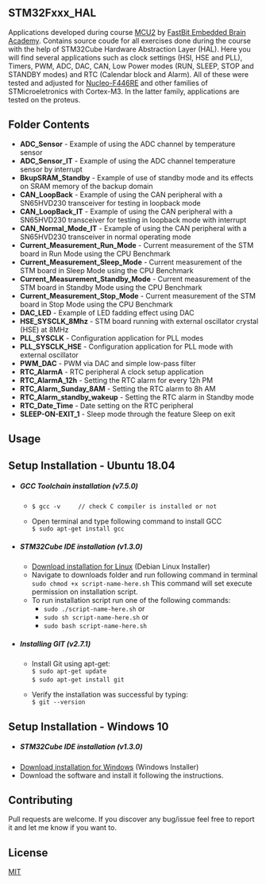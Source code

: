 ## STM32Fxxx_HAL 

Applications developed during course [MCU2](https://www.udemy.com/course/microcontroller-programming-stm32-timers-pwm-can-bus-protocol/) by [FastBit Embedded Brain Academy](http://fastbitlab.com/). Contains source coude for all exercises done during the course with the help of STM32Cube Hardware Abstraction Layer (HAL). Here you will find several applications such as clock settings (HSI, HSE and PLL), Timers, PWM, ADC, DAC, CAN, Low Power modes (RUN, SLEEP, STOP and STANDBY modes) and RTC (Calendar block and Alarm). All of these were tested and adjusted for [Nucleo-F446RE](https://br.mouser.com/ProductDetail/STMicroelectronics/NUCLEO-F446RE?qs=PRtH0mD6DWYnuBoPSlbRCA%3D%3D) and other families of STMicroeletronics with Cortex-M3. In the latter family, applications are tested on the proteus. 

## Folder Contents

* **ADC_Sensor** - Example of using the ADC channel by temperature sensor
* **ADC_Sensor_IT** - Example of using the ADC channel temperature sensor by interrupt
* **BkupSRAM_Standby** - Example of use of standby mode and its effects on SRAM memory of the backup domain
* **CAN_LoopBack** - Example of using the CAN peripheral with a SN65HVD230 transceiver for testing in loopback mode
* **CAN_LoopBack_IT** - Example of using the CAN peripheral with a SN65HVD230 transceiver for testing in loopback mode with interrupt
* **CAN_Normal_Mode_IT** - Example of using the CAN peripheral with a SN65HVD230 transceiver in normal operating mode
* **Current_Measurement_Run_Mode** - Current measurement of the STM board in Run Mode using the CPU Benchmark
* **Current_Measurement_Sleep_Mode** - Current measurement of the STM board in Sleep Mode using the CPU Benchmark
* **Current_Measurement_Standby_Mode** - Current measurement of the STM board in Standby Mode using the CPU Benchmark
* **Current_Measurement_Stop_Mode** - Current measurement of the STM board in Stop Mode using the CPU Benchmark
* **DAC_LED** - Example of LED fadding effect using DAC
* **HSE_SYSCLK_8Mhz** - STM board running with external oscillator crystal (HSE) at 8MHz
* **PLL_SYSCLK** - Configuration application for PLL modes
* **PLL_SYSCLK_HSE** - Configuration application for PLL mode with external oscillator
* **PWM_DAC** - PWM via DAC and simple low-pass filter
* **RTC_AlarmA** - RTC peripheral A clock setup application
* **RTC_AlarmA_12h** - Setting the RTC alarm for every 12h PM
* **RTC_Alarm_Sunday_8AM** - Setting the RTC alarm to 8h AM
* **RTC_Alarm_standby_wakeup** - Setting the RTC alarm in Standby mode
* **RTC_Date_Time** - Date setting on the RTC peripheral
* **SLEEP-ON-EXIT_1** - Sleep mode through the feature Sleep on exit

## Usage

## Setup Installation - Ubuntu 18.04
* ##### GCC Toolchain installation (v7.5.0)
  * `$ gcc -v     // check C compiler is installed or not` 
   &nbsp;
   
  * Open terminal and type following command to install GCC\
  `$ sudo apt-get install gcc`
  
* ##### STM32Cube IDE installation (v1.3.0)
  * [Download installation for Linux](https://www.st.com/en/development-tools/stm32cubeide.html) (Debian Linux Installer)
  * Navigate to downloads folder and run following command in terminal\
  `sudo chmod +x script-name-here.sh` This command will set execute permission on installation script.
  * To run installation script run one of the following commands:
    * `sudo ./script-name-here.sh`
    or
    * `sudo sh script-name-here.sh`
    or
    * `sudo bash script-name-here.sh`

* ##### Installing GIT (v2.7.1)
  * Install Git using apt-get:\
   `$ sudo apt-get update`\
   `$ sudo apt-get install git`
   &nbsp;
   
  * Verify the installation was successful by typing:\
  `$ git --version`



## Setup Installation - Windows 10
* ##### STM32Cube IDE installation (v1.3.0)
* [Download installation for Windows](https://www.st.com/en/development-tools/stm32cubeide.html#get-software) (Windows Installer)
* Download the software and install it following the instructions.

## Contributing 

Pull requests are welcome. If you discover any bug/issue feel free to report it and let me know if you want to.

## License
[MIT](https://github.com/mattsousaa/STM32Fxxx_HAL/blob/master/LICENSE)
